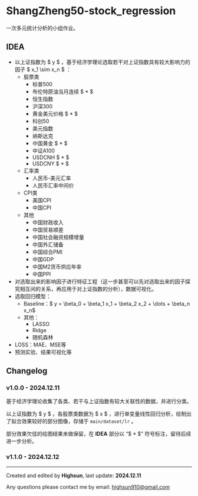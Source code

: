 # ShangZheng50-stock_regression

一次多元统计分析的小组作业。

## IDEA

+ 以上证指数为 $ y $ ，基于经济学理论选取若干对上证指数具有较大影响力的因子 $ x_1 \sim x_n $ ：
  + 股票类
    + 标普500
    + 布伦特原油当月连续 $ * $
    + 恒生指数
    + 沪深300
    + 黄金美元价格 $ * $
    + 科创50
    + 美元指数
    + 纳斯达克
    + 中国黄金 $ * $
    + 中证A100
    + USDCNH $ * $
    + USDCNY $ * $
  + 汇率类
    + 人民币-美元汇率
    + 人民币汇率中间价
  + CPI类
    + 美国CPI
    + 中国CPI
  + 其他
    + 中国财政收入
    + 中国贸易顺差
    + 中国社会融资规模增量
    + 中国外汇储备
    + 中国综合PMI
    + 中国GDP
    + 中国M2货币供应年率
    + 中国PPI
+ 对选取出来的影响因子进行特征工程（这一步甚至可以先对选取出来的因子探究相互间的关系，再应用于对上证指数的分析），数据可视化。
+ 选取回归模型：
  + Baseline：$ y = \beta_0 + \beta_1 x_1 + \beta_2 x_2 + \dots + \beta_n x_n$
  + 其他：
    + LASSO
    + Ridge
    + 随机森林
+ LOSS：MAE、MSE等
+ 预测实验、结果可视化等

## Changelog

### v1.0.0 - 2024.12.11

基于经济学理论收集了各类、若干与上证指数有较大关联性的数据，并进行分类。

以上证指数为 $ y $ ，各股票类数据为 $ x $ ，进行单变量线性回归分析，绘制出了拟合效果较好的部分图像，存储于 `main/dataset/lr` 。

部分效果欠佳的绘图结果未做保留，在 **IDEA** 部分以 “$ * $” 符号标注，留待后续进一步分析。

### v1.1.0 - 2024.12.12

---

Created and edited by **Highsun**, last update: **2024.12.11**

Any questions please contact me by email: highsun910@gmail.com